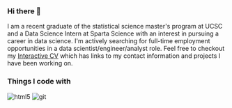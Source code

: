 ### Hi there 👋

I am a recent graduate of the statistical science master's program at UCSC and a Data Science Intern at Sparta Science with an interest in pursuing a career in data science. I'm actively searching for full-time employment opportunities in a data scientist/engineer/analyst role. Feel free to checkout my 
[Interactive CV](https://public.tableau.com/profile/clayton.yasuji.olsen#!/vizhome/Interactive_Resume_16182619896980/Dashboard1?publish=yes) which has links to my contact information and projects I have been working on.

<h3>Things I code with</h3>

 <img alt="html5" src="https://img.shields.io/badge/-Python-1a73e8?style=flat-square&logo=html5&logoColor=white" />
<img alt="git" src="https://img.shields.io/badge/-Git-F05032?style=flat-square&logo=git&logoColor=white" />

<!--
**ClaytonOlsen/ClaytonOlsen** is a ✨ _special_ ✨ repository because its `README.md` (this file) appears on your GitHub profile.




-->
